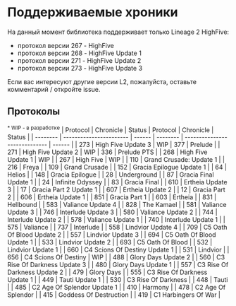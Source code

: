 # Поддерживаемые хроники

На данный момент библиотека поддерживает только Lineage 2 HighFive:

- протокол версии 267 - HighFive
- протокол версии 268 - HighFive Update 1
- протокол версии 271 - HighFive Update 2
- протокол версии 273 - HighFive Update 3

Если вас интересуют другие версии L2, пожалуйста, оставьте комментарий / откройте issue.

## Протоколы

<sup>\* WIP - в разработкe</sup>
| Protocol | Chronicle | Status | Protocol | Chronicle | Status |
| -------- | ----------------------- | ------ | -------- | ----------------------------- | ------ |
| 273 | High Five Update 3 | WIP | 377 | Prelude |
| 271 | High Five Update 2 | WIP | 336 | Prelude PTS |
| 268 | High Five Update 1 | WIP |
| 267 | High Five | WIP |
| 110 | Grand Crusade: Update 1 | | 216 | Freya |
| 109 | Grand Crusade | | 152 | Gracia Epilogue Update 1 |
| 64 | Helios | | 148 | Gracia Epilogue |
| 28 | Underground | | 87 | Gracia Final Update 1 |
| 24 | Infinite Odyssey | | 83 | Gracia Final |
| 610 | Ertheia Update 3 | | 17 | Gracia Part 2 Update 1 |
| 607 | Ertheia Update 2 | | 12 | Gracia Part 2 |
| 606 | Ertheia Update 1 | | 851 | Gracia Part 1 |
| 603 | Ertheia | | 831 | Hellbound |
| 583 | Valiance Update 4 | | 828 | The Kamael |
| 581 | Valiance Update 3 | | 746 | Interlude Update 3 |
| 580 | Valiance Update 2 | | 744 | Interlude Update 2 |
| 578 | Valiance Update 1 | | 740 | Interlude Update 1 |
| 575 | Valiance | | 737 | Interlude |
| 558 | Lindvior Update 4 | | 709 | C5 Oath Of Blood Update 2 |
| 557 | Lindvior Update 3 | | 694 | C5 Oath Of Blood Update 1 |
| 533 | Lindvior Update 2 | | 693 | C5 Oath Of Blood |
| 532 | Lindvior Update 1 | | 660 | C4 Scions Of Destiny Update 1 |
| 531 | Lindvior | | 656 | C4 Scions Of Destiny | WIP |
| 488 | Glory Days Update 2 | | 560 | C3 Rise Of Darkness Update 3 |
| 480 | Glory Days Update 1 | | 557 | C3 Rise Of Darkness Update 2 |
| 479 | Glory Days | | 555 | C3 Rise Of Darkness Update 1 |
| 449 | Tauti Update 1 | | 530 | C3 Rise Of Darkness |
| 448 | Tauti | | 485 | C2 Age Of Splendor Update 1 |
| 410 | Harmony | | 478 | C2 Age Of Splendor |
| 415 | Goddess Of Destruction | | 419 | C1 Harbingers Of War |
